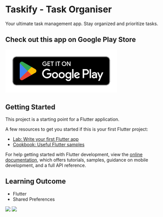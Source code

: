 # Taskify - Task Organiser 

Your ultimate task management app. Stay organized and prioritize tasks.

## Check out this app on Google Play Store

[<img alt = "Google Play Store Link" src="google-play-badge.png"  width="350" >](https://play.google.com/store/apps/details?id=com.inventia.todo&hl=en-IN)

## Getting Started

This project is a starting point for a Flutter application.



A few resources to get you started if this is your first Flutter project:

- [Lab: Write your first Flutter app](https://docs.flutter.dev/get-started/codelab)
- [Cookbook: Useful Flutter samples](https://docs.flutter.dev/cookbook)

For help getting started with Flutter development, view the
[online documentation](https://docs.flutter.dev/), which offers tutorials,
samples, guidance on mobile development, and a full API reference.

## Learning Outcome

- Flutter
- Shared Preferences
   
<img src = "https://github.com/Dev-Bhandari/Taskify/assets/52774043/4abd2e3d-25af-43a4-a941-74d30efcf684" height = "600">      <img src = "https://github.com/Dev-Bhandari/Taskify/assets/52774043/c35c43a4-7a97-4055-8089-b5441ffa6018" height = "600">
